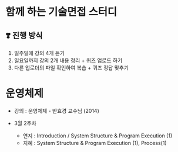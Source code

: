 # 함께 하는 기술면접 스터디
## ❣️ 진행 방식
1. 일주일에 강의 4개 듣기
2. 일요일까지 강의 2개 내용 정리 + 퀴즈 업로드 하기
3. 다른 업로더의 파일 확인하여 복습 + 퀴즈 정답 맞추기


# 운영체제
* 강의 : 운영체제 - 반효경 교수님 (2014)

* 3월 2주차
  * 연지 : Introduction / System Structure & Program Execution (1)
  * 지혜 : System Structure & Program Execution (1), Process(1)
